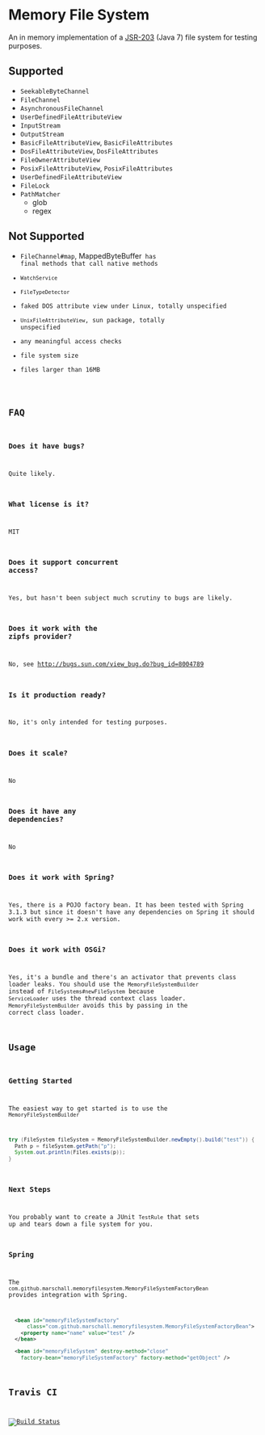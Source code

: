 Memory File System
=================
An in memory implementation of a [JSR-203](http://jcp.org/en/jsr/detail?id=203) (Java 7) file system for testing purposes.

Supported
---------
* <code>SeekableByteChannel</code>
* <code>FileChannel</code>
* <code>AsynchronousFileChannel</code>
* <code>UserDefinedFileAttributeView</code>
* <code>InputStream</code>
* <code>OutputStream</code>
* <code>BasicFileAttributeView</code>, <code>BasicFileAttributes</code>
* <code>DosFileAttributeView</code>, <code>DosFileAttributes</code>
* <code>FileOwnerAttributeView</code>
* <code>PosixFileAttributeView</code>, <code>PosixFileAttributes</code>
* <code>UserDefinedFileAttributeView</code>
* <code>FileLock</code>
* <code>PathMatcher</code>
  * glob
  * regex

Not Supported
-------------
* <code>FileChannel#map</code>, </code>MappedByteBuffer<code> has final methods that call native methods
* <code>WatchService</code>
* <code>FileTypeDetector</code>
* faked DOS attribute view under Linux, totally unspecified
* <code>UnixFileAttributeView</code>, sun package, totally unspecified
* any meaningful access checks
* file system size
* files larger than 16MB

FAQ
---
### Does it have bugs?
Quite likely.

### What license is it?
MIT

### Does it support concurrent access?
Yes, but hasn't been subject much scrutiny to bugs are likely. 

### Does it work with the zipfs provider?
No, see http://bugs.sun.com/view_bug.do?bug_id=8004789

### Is it production ready?
No, it's only intended for testing purposes.

### Does it scale?
No

### Does it have any dependencies?
No

### Does it work with Spring?
Yes, there is a POJO factory bean. It has been tested with Spring 3.1.3 but since it doesn't have any dependencies on Spring it should work with every >= 2.x version.

### Does it work with OSGi?
Yes, it's a bundle and there's an activator that prevents class loader leaks. You should use the `MemoryFileSystemBuilder` instead of `FileSystems#newFileSystem` because `ServiceLoader` uses the thread context class loader. `MemoryFileSystemBuilder` avoids this by passing in the correct class loader.

Usage
-----
### Getting Started
The easiest way to get started is to use the `MemoryFileSystemBuilder`

```java
try (FileSystem fileSystem = MemoryFileSystemBuilder.newEmpty().build("test")) {
  Path p = fileSystem.getPath("p");
  System.out.println(Files.exists(p));
}
```

### Next Steps
You probably want to create a JUnit `TestRule` that sets up and tears down a file system for you.

### Spring
The `com.github.marschall.memoryfilesystem.MemoryFileSystemFactoryBean` provides integration with Spring.

```xml
  <bean id="memoryFileSystemFactory"
      class="com.github.marschall.memoryfilesystem.MemoryFileSystemFactoryBean">
    <property name="name" value="test" />
  </bean>

  <bean id="memoryFileSystem" destroy-method="close"
    factory-bean="memoryFileSystemFactory" factory-method="getObject" />
```

Travis CI
---------
[![Build Status](https://travis-ci.org/marschall/memoryfilesystem.png?branch=master)](https://travis-ci.org/marschall/memoryfilesystem)


